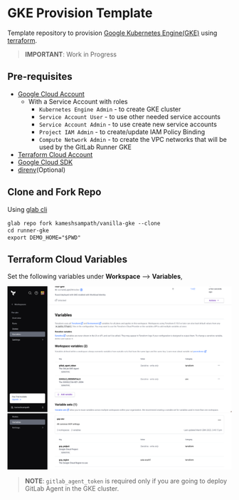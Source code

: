 # GKE Provision Template

Template repository to provision [Google Kubernetes Engine(GKE)](https://cloud.google.com/kubernetes-engine) using [terraform](https://terraform.build).

>**IMPORTANT**: Work in Progress

## Pre-requisites

- [Google Cloud Account](https://cloud.google.com)
  - With a Service Account with roles
    - `Kubernetes Engine Admin`  - to create GKE cluster
    - `Service Account User`     - to use other needed service accounts
    - `Service Account Admin`    - to use create new service accounts
    - `Project IAM Admin`        - to create/update IAM Policy Binding
    - `Compute Network Admin`    - to create the VPC networks that will be used by the GitLab Runner GKE
- [Terraform Cloud Account](https://app.terraform.io/public/signup/account)
- [Google Cloud SDK](https://cloud.google.com/sdk)
- [direnv](https://direnv.net)(Optional)

## Clone and Fork Repo

Using [glab cli](https://gitlab.com/gitlab-org/cli)

```shell
glab repo fork kameshsampath/vanilla-gke --clone
cd runner-gke
export DEMO_HOME="$PWD"
```

## Terraform Cloud Variables

Set the following variables under **Workspace** --> **Variables**,

![Terraform Variables](/docs/images/tfcloud-variables.png)
![Terraform Variables](/docs/images/tfcloud-variables-2.png)

> **NOTE**: `gitlab_agent_token` is required only if you are going to deploy GitLab Agent in the GKE cluster.
> 